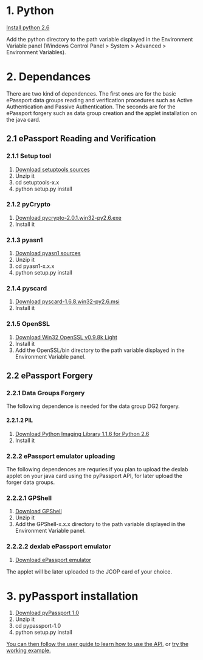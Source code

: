 # 1. Python #

[Install python 2.6](http://python.org/download/releases/2.6.2/)

Add the python directory to the path variable displayed in the Environment Variable panel (Windows Control Panel > System > Advanced > Environment Variables).

# 2. Dependances #

There are two kind of dependences. The first ones are for the basic ePassport data groups reading and verification procedures such as Active Authentication and Passive Authentication. The seconds are for the ePassport forgery such as data group creation and the applet installation on the java card.

## 2.1 ePassport Reading and Verification ##

### 2.1.1 Setup tool ###

  1. [Download setuptools sources](http://pypi.python.org/pypi/setuptools)
  1. Unzip it
  1. cd setuptools-x.x
  1. python setup.py install

### 2.1.2 pyCrypto ###

  1. [Download pycrypto-2.0.1.win32-py2.6.exe](http://www.voidspace.org.uk/python/modules.shtml#pycrypto)
  1. Install it

### 2.1.3 pyasn1 ###
  1. [Download pyasn1 sources](http://sourceforge.net/projects/pyasn1/files/)
  1. Unzip it
  1. cd pyasn1-x.x.x
  1. python setup.py install

### 2.1.4 pyscard ###

  1. [Download pyscard-1.6.8.win32-py2.6.msi](http://sourceforge.net/projects/pyscard/files/)
  1. Install it

### 2.1.5 OpenSSL ###

  1. [Download Win32 OpenSSL v0.9.8k Light](http://www.slproweb.com/products/Win32OpenSSL.html)
  1. Install it
  1. Add the OpenSSL/bin directory to the path variable displayed in the Environment Variable panel.

## 2.2 ePassport Forgery ##

### 2.2.1 Data Groups Forgery ###

The following dependence is needed for the data group DG2 forgery.

#### 2.2.1.2 PIL ####

  1. [Download Python Imaging Library 1.1.6 for Python 2.6](http://www.pythonware.com/products/pil/)
  1. Install it

### 2.2.2 ePassport emulator uploading ###

The following dependences are requries if you plan to upload the dexlab applet on your
java card using the pyPassport API, for later upload the forger data groups.

### 2.2.2.1 GPShell ###
  1. [Download GPShell](http://sourceforge.net/projects/globalplatform/)
  1. Unzip it
  1. Add the GPShell-x.x.x directory to the path variable displayed in the Environment Variable panel.

### 2.2.2.2 dexlab ePassport emulator ###
  1. [Download ePassport emulator](http://www.dexlab.nl/downloads.html)

The applet will be later uploaded to the JCOP card of your choice.


# 3. pyPassport installation #

  1. [Download pyPassport 1.0](http://pypassport.googlecode.com/files/pypassport-1.0.zip)
  1. Unzip it
  1. cd pypassport-1.0
  1. python setup.py install

[You can then follow the user guide to learn how to use the API](http://code.google.com/p/pypassport/wiki/API_1_0_User_Guide), or [try the working example.](http://code.google.com/p/pypassport/wiki/API_1_0_Usage_Example)
